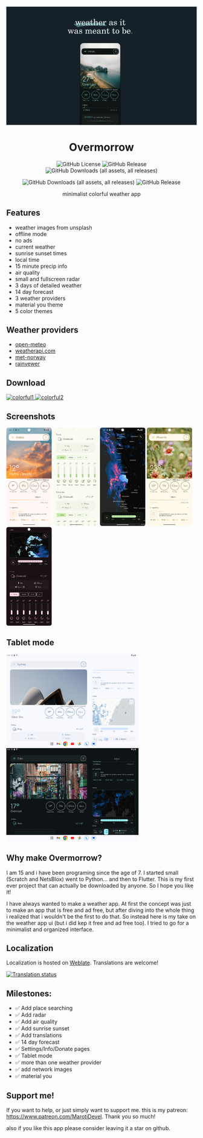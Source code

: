 ![page48](Screenshots/meant_to_be_coast.png)

<h1 align="center">Overmorrow</h1>

<div align="center">
  <img alt="GitHub License" src="https://img.shields.io/github/license/bmaroti9/Overmorrow?style=flat-square&labelColor=%231B262E&color=%23E7F5F4">
 <img alt="GitHub Release" src="https://img.shields.io/github/v/release/bmaroti9/Overmorrow?style=flat-square&labelColor=%231B262E&color=%23E7F5F4">
  <img alt="GitHub Downloads (all assets, all releases)" 
  src="https://img.shields.io/github/downloads/bmaroti9/Overmorrow/total?style=flat-square&labelColor=%231B262E&color=%23E7F5F4">

  <img alt="GitHub Downloads (all assets, all releases)"
  src="https://img.shields.io/github/stars/bmaroti9/Overmorrow?style=flat-square&labelColor=%231B262E&color=%23E7F5F4">
  <img alt="GitHub Release" src="https://img.shields.io/github/forks/bmaroti9/Overmorrow?style=flat-square&labelColor=%231B262E&color=%23E7F5F4">
</a>

minimalist colorful weather app

</div>

## Features
  - weather images from unsplash
  - offline mode
  - no ads
  - current weather
  - sunrise sunset times
  - local time
  - 15 minute precip info
  - air quality
  - small and fullscreen radar
  - 3 days of detailed weather
  - 14 day forecast
  - 3 weather providers
  - material you theme
  - 5 color themes


## Weather providers
- [open-meteo](https://open-meteo.com)
- [weatherapi.com](https://www.weatherapi.com)
- [met-norway](https://api.met.no/)
- [rainvewer](https://www.rainviewer.com/api.html)

## Download

<div align="left">
    <a href="https://play.google.com/store/apps/details?id=com.marotidev.Overmorrow">
  <img src="Screenshots/play_badge4.png" alt="colorful1" width="150">
</a>
<a href="https://apt.izzysoft.de/fdroid/index/apk/com.marotidev.Overmorrow/">
  <img src="Screenshots/IzzyOnDroid_c.png" alt="colorful2" width="150">
</a>
</div>

## Screenshots

<div align="left">
<img src="Screenshots/Screenshot_20241205_212848.png" alt="colorful2" width="120">
<img src="Screenshots/Screenshot_20241221_140407.png" alt="colorful1" width="120">
<img src="Screenshots/Screenshot_20241221_135813.png" alt="colorful3" width="120">
<img src="Screenshots/Screenshot_20241205_210845.png" alt="colorful4" width="120">
<img src="Screenshots/Screenshot_20241221_135351.png" alt="colorful5" width="120">
</div>

## Tablet mode

<div align="left">
<img src="Screenshots/Screenshot_20240820_085425.png" alt="colorful2" width="350">
<img src="Screenshots/Screenshot_20240820_084013.png" alt="colorful1" width="350">
</div>

## Why make Overmorrow?
I am 15 and i have been programing since the age of 7. I started small (Scratch and NetsBlox) 
went to Python... and then to Flutter. This is my first ever project that can actually be downloaded by anyone. So I hope you like it!

I have always wanted to make a weather app. At first the concept was just to make an app that 
is free and ad free, but after diving into the whole thing i realized that i wouldn't be the first to do that. 
So instead here is my take on the weather app ui (but i did kep it free and ad free too). I tried to go for a minimalist and organized interface. 

## Localization
Localization is hosted on [Weblate](https://hosted.weblate.org/projects/overmorrow-weather/). Translations are welcome!

<a href="https://hosted.weblate.org/engage/overmorrow-weather/">
<img src="https://hosted.weblate.org/widget/overmorrow-weather/horizontal-auto.svg" alt="Translation status" />
</a>

## Milestones:
  - ✅ Add place searching
  - ✅ Add radar
  - ✅ Add air quality
  - ✅ Add sunrise sunset
  - ✅ Add translations
  - ✅ 14 day forecast 
  - ✅ Settings/Info/Donate pages
  - ✅ Tablet mode
  - ✅ more than one weather provider
  - ✅ add network images
  - ✅ material you

## Support me!

If you want to help, or just simply want to support me.
this is my patreon: https://www.patreon.com/MarotiDevel.
Thank you so much!

also if you like this app please consider leaving it a star on github.